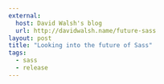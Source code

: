 ```yaml
---
external: 
  host: David Walsh's blog
  url: http://davidwalsh.name/future-sass
layout: post
title: "Looking into the future of Sass"
tags:
  - sass
  - release
---
```

